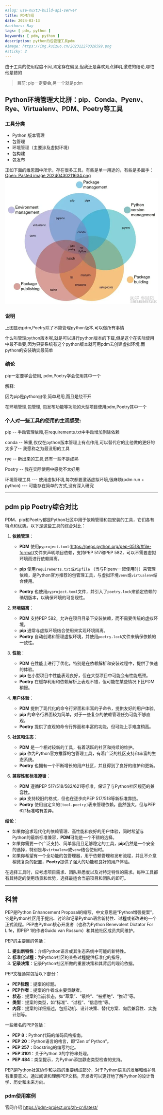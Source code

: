 ```yaml
---
#slug: use-nuxt3-build-api-server
title: PDM介绍
date: 2024-03-13
#authors: Ray
tags: [ pdm, python ]
keywords: [ pdm, python ]
description: python的包管理工具pdm
#image: https://img.kuizuo.cn/202312270328599.png
#sticky: 2
---
```


由于工具的使用程度不同,肯定存在偏见,但我还是喜欢观点鲜明,激进的结论,哪怕他是错的
> 目前: pip一定要会,另一个就是pdm

## Python环境管理大比拼：pip、Conda、Pyenv、Rye、Virtualenv、PDM、Poetry等工具

### **工具分类**

- Python 版本管理
- 包管理
- 环境管理（主要涉及虚拟环境）
- 包构建
- 包发布

正如下面的维恩图中所示，存在很多工具。有些是单一用途的，有些是多面手：
[Open: Pasted image 20240430211634.png](assert/Pasted%20image%2020240430211634.png)
![](assert/Pasted%20image%2020240430211634.png)

### 说明

上图显示pdm,Poetry除了不能管理python版本,可以做所有事情

什么叫管理python版本呢,就是可以进行python版本的下载,但是这个在实际使用中最不重要,因为只要系统有这个python版本就可用pdm去创建虚拟环境,而python的安装确实最简单

### 结论

pip一定要学会使用, pdm,Poetry学会使用其中一个


解释:

因为pip是python自带,简单易用,而且是绕不开

在环境管理,包管理, 包发布功能等功能的大型项目使用pdm,Poetry其中一个

### 个人对一些工具的使用的主观感受:

pip -- 手动管理依赖,在requirements.txt中手动增加删除依赖

conda -- 笨重,仅仅在python版本管理上有点作用,可以替代它的比他做的更好的太多了-- 我愿称之为最没用的工具

rye -- 新出来的工具,还有一些不是成熟

Poetry -- 我在实际使用中感觉不太好用

环境管理工具 --- 使用虚拟环境,每次都要激活虚拟环境,很麻烦(pdm run + python) --- 可能存在简单的方式,没有深入研究

---

## pdm pip Poetry综合对比

PDM、pip和Poetry都是Python社区中用于依赖管理和包安装的工具，它们各有特点和优势。以下是这些工具的综合对比：

1. **依赖管理**：
    - **PDM** 使用`pyproject.toml`(https://peps.python.org/pep-0518/#file-format)文件来声明项目依赖，支持PEP 517和PEP
      582，可以不需要虚拟环境而进行依赖隔离。

    - **pip** 使用`requirements.txt`或`Pipfile`
      （当与Pipenv一起使用时）来管理依赖，是Python官方推荐的包管理工具，与虚拟环境`venv`或`virtualenv`结合使用。
    - **Poetry** 也使用`pyproject.toml`文件，并引入了`poetry.lock`来锁定依赖的确切版本，以确保环境的可复现性。


2. **环境隔离**：
    - **PDM** 支持PEP 582，允许在项目目录下安装依赖，而不需要传统的虚拟环境。
    - **pip** 通常与虚拟环境结合使用来实现环境隔离。
    - **Poetry** 自动创建和管理虚拟环境，并使用`poetry.lock`文件来确保依赖的一致性。

3. **性能**：
    - **PDM** 在性能上进行了优化，特别是在依赖解析和安装过程中，提供了快速的体验。
    - **pip** 在小型项目中性能表现良好，但在大型项目中可能会有性能瓶颈。
    - **Poetry** 在缓存利用和依赖解析上表现不错，但可能在某些情况下比PDM稍慢。

4. **用户体验**：
    - **PDM** 提供了现代化的命令行界面和丰富的子命令，提供友好的用户体验。
    - **pip** 的命令行界面较为简单，对于一些复杂的依赖管理任务可能不够直观。
    - **Poetry** 提供了直观的命令行界面和丰富的功能，但可能上手难度稍高。

5. **社区和生态**：
    - **PDM** 是一个相对较新的工具，有着活跃的社区和持续的维护。
    - **pip** 作为Python官方推荐的包管理工具，有着广泛的社区支持和丰富的生态系统。
    - **Poetry** 也拥有一个不断增长的用户社区，并且得到了良好的维护和更新。

6. **兼容性和标准遵循**：
    - **PDM** 遵循PEP 517/518/582/621等标准，保证了与Python社区规范的兼容性。
    - **pip** 支持较旧的格式，但也在逐步向PEP 517/518等新标准靠拢。
    - **Poetry** 使用自定义的`[tool.poetry]`表来管理依赖，虽然强大，但与PEP 621标准略有差异。

**结论**：

- 如果你追求现代化的依赖管理、高性能和良好的用户体验，同时希望与Python的最新标准兼容，**PDM**可能是一个不错的选择。
- 如果你需要一个广泛支持、简单易用且足够稳定的工具，**pip**仍然是一个安全的选择，特别是与`virtualenv`或`venv`结合使用时。
- 如果你希望有一个全功能的包管理器，用于依赖管理和发布流程，并且不介意稍微复杂的配置，**Poetry**提供了强大的功能和良好的用户体验。

在选择工具时，应考虑项目需求、团队熟悉度以及对特定特性的需求。每种工具都有其特定的使用场景和优势，选择最适合当前项目和团队的即可。


----

## 科普

PEP是Python Enhancement
Proposal的缩写，中文意思是“Python增强提案”。它是Python社区用于提出、讨论和记录Python语言新特性、过程或者改进的一个正式流程。PEP由Python核心开发者（也称为Python
Benevolent Dictator For Life，即PEP 1的作者Guido van Rossum）和其他社区成员共同维护。

PEP的主要目的包括：

1. **提出新特性**：介绍Python语言或其生态系统中可能的新特性。
2. **标准化过程**：为Python社区的某些过程提供标准化的指导。
3. **记录决策**：记录Python社区所做的重要决策和其背后的理论依据。

PEP文档通常包括以下部分：

- **PEP标题**：提案的标题。
- **PEP作者**：提案的作者或主要贡献者。
- **状态**：提案的当前状态，如“草案”、“最终”、“被拒绝”、“推迟”等。
- **类型**：提案的类型，如“标准”、“过程”、“信息性”等。
- **内容**：提案的详细描述，包括动机、设计决策、替代方案、向后兼容性、实施计划等。

一些著名的PEP包括：

- **PEP 8**：Python代码的编码风格指南。
- **PEP 20**：Python语言的格言，即“Zen of Python”。
- **PEP 257**：Docstring的编写约定。
- **PEP 3101**：关于Python 3的字符串处理。
- **PEP 484**：类型提示，为Python添加静态类型检查的支持。

PEP是Python社区协作和决策的重要组成部分，对于Python语言的发展和维护具有重要意义。通过阅读和理解PEP文档，开发者可以更好地了解Python的设计哲学、历史和未来方向。

### pdm使用案例

官网介绍
https://pdm-project.org/zh-cn/latest/

